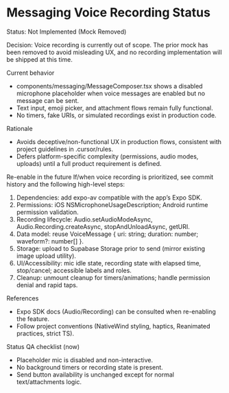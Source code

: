 # Messaging Voice Recording Status

Status: Not Implemented (Mock Removed)

Decision: Voice recording is currently out of scope. The prior mock has been removed to avoid misleading UX, and no recording implementation will be shipped at this time.

Current behavior
- components/messaging/MessageComposer.tsx shows a disabled microphone placeholder when voice messages are enabled but no message can be sent.
- Text input, emoji picker, and attachment flows remain fully functional.
- No timers, fake URIs, or simulated recordings exist in production code.

Rationale
- Avoids deceptive/non-functional UX in production flows, consistent with project guidelines in .cursor/rules.
- Defers platform-specific complexity (permissions, audio modes, uploads) until a full product requirement is defined.

Re-enable in the future
If/when voice recording is prioritized, see commit history and the following high-level steps:
1) Dependencies: add expo-av compatible with the app’s Expo SDK.
2) Permissions: iOS NSMicrophoneUsageDescription; Android runtime permission validation.
3) Recording lifecycle: Audio.setAudioModeAsync, Audio.Recording.createAsync, stopAndUnloadAsync, getURI.
4) Data model: reuse VoiceMessage { uri: string; duration: number; waveform?: number[] }.
5) Storage: upload to Supabase Storage prior to send (mirror existing image upload utility).
6) UI/Accessibility: mic idle state, recording state with elapsed time, stop/cancel; accessible labels and roles.
7) Cleanup: unmount cleanup for timers/animations; handle permission denial and rapid taps.

References
- Expo SDK docs (Audio/Recording) can be consulted when re-enabling the feature.
- Follow project conventions (NativeWind styling, haptics, Reanimated practices, strict TS).

Status QA checklist (now)
- Placeholder mic is disabled and non-interactive.
- No background timers or recording state is present.
- Send button availability is unchanged except for normal text/attachments logic.
